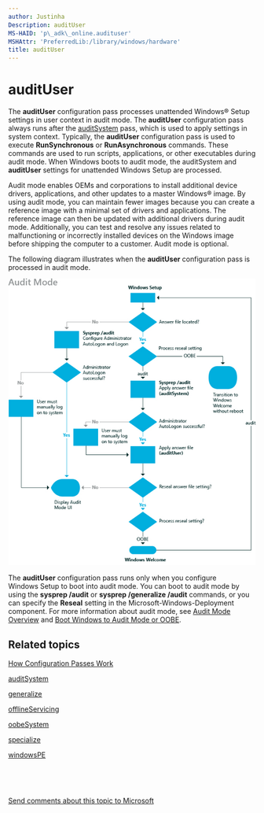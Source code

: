 ```yaml
---
author: Justinha
Description: auditUser
MS-HAID: 'p\_adk\_online.audituser'
MSHAttr: 'PreferredLib:/library/windows/hardware'
title: auditUser
---
```


# auditUser


The **auditUser** configuration pass processes unattended Windows® Setup settings in user context in audit mode. The **auditUser** configuration pass always runs after the [auditSystem](auditsystem.md) pass, which is used to apply settings in system context. Typically, the **auditUser** configuration pass is used to execute **RunSynchronous** or **RunAsynchronous** commands. These commands are used to run scripts, applications, or other executables during audit mode. When Windows boots to audit mode, the auditSystem and **auditUser** settings for unattended Windows Setup are processed.

Audit mode enables OEMs and corporations to install additional device drivers, applications, and other updates to a master Windows® image. By using audit mode, you can maintain fewer images because you can create a reference image with a minimal set of drivers and applications. The reference image can then be updated with additional drivers during audit mode. Additionally, you can test and resolve any issues related to malfunctioning or incorrectly installed devices on the Windows image before shipping the computer to a customer. Audit mode is optional.

The following diagram illustrates when the **auditUser** configuration pass is processed in audit mode.

![auditmode configuration pass](images/dep-win8-l-auditmode.jpg)

The **auditUser** configuration pass runs only when you configure Windows Setup to boot into audit mode. You can boot to audit mode by using the **sysprep /audit** or **sysprep /generalize /audit** commands, or you can specify the **Reseal** setting in the Microsoft-Windows-Deployment component. For more information about audit mode, see [Audit Mode Overview](audit-mode-overview.md) and [Boot Windows to Audit Mode or OOBE](boot-windows-to-audit-mode-or-oobe.md).

## <span id="related_topics"></span>Related topics


[How Configuration Passes Work](how-configuration-passes-work.md)

[auditSystem](auditsystem.md)

[generalize](generalize.md)

[offlineServicing](offlineservicing.md)

[oobeSystem](oobesystem.md)

[specialize](specialize.md)

[windowsPE](windowspe.md)

 

 

[Send comments about this topic to Microsoft](mailto:wsddocfb@microsoft.com?subject=Documentation%20feedback%20%5Bp_adk_online\p_adk_online%5D:%20auditUser%20%20RELEASE:%20%284/11/2016%29&body=%0A%0APRIVACY%20STATEMENT%0A%0AWe%20use%20your%20feedback%20to%20improve%20the%20documentation.%20We%20don't%20use%20your%20email%20address%20for%20any%20other%20purpose,%20and%20we'll%20remove%20your%20email%20address%20from%20our%20system%20after%20the%20issue%20that%20you're%20reporting%20is%20fixed.%20While%20we're%20working%20to%20fix%20this%20issue,%20we%20might%20send%20you%20an%20email%20message%20to%20ask%20for%20more%20info.%20Later,%20we%20might%20also%20send%20you%20an%20email%20message%20to%20let%20you%20know%20that%20we've%20addressed%20your%20feedback.%0A%0AFor%20more%20info%20about%20Microsoft's%20privacy%20policy,%20see%20http://privacy.microsoft.com/default.aspx. "Send comments about this topic to Microsoft")




